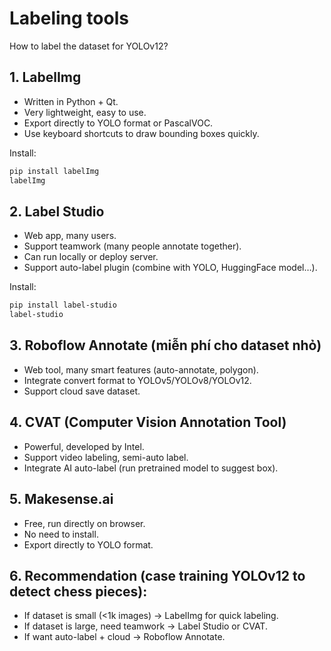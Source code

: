 # Labeling tools
How to label the dataset for YOLOv12?

## 1. LabelImg
- Written in Python + Qt.
- Very lightweight, easy to use.
- Export directly to YOLO format or PascalVOC.
- Use keyboard shortcuts to draw bounding boxes quickly.


Install:
```bash
pip install labelImg
labelImg
```

## 2. Label Studio
- Web app, many users.
- Support teamwork (many people annotate together).
- Can run locally or deploy server.
- Support auto-label plugin (combine with YOLO, HuggingFace model…).

Install:
```bash
pip install label-studio
label-studio
```

## 3. Roboflow Annotate (miễn phí cho dataset nhỏ)
- Web tool, many smart features (auto-annotate, polygon).
- Integrate convert format to YOLOv5/YOLOv8/YOLOv12.
- Support cloud save dataset.

## 4. CVAT (Computer Vision Annotation Tool)
- Powerful, developed by Intel.
- Support video labeling, semi-auto label.
- Integrate AI auto-label (run pretrained model to suggest box).

## 5. Makesense.ai
- Free, run directly on browser.
- No need to install.
- Export directly to YOLO format.


## 6. Recommendation (case training YOLOv12 to detect chess pieces):
- If dataset is small (<1k images) → LabelImg for quick labeling.
- If dataset is large, need teamwork → Label Studio or CVAT.
- If want auto-label + cloud → Roboflow Annotate.
